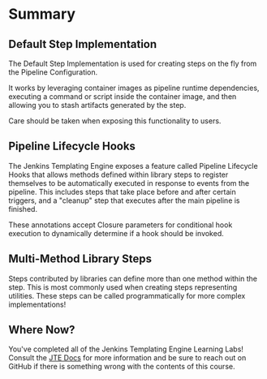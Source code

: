 # Summary

## Default Step Implementation

The Default Step Implementation is used for creating steps on the fly from the Pipeline Configuration.

It works by leveraging container images as pipeline runtime dependencies, executing a command or script inside the container image, and then allowing you to stash artifacts generated by the step.

Care should be taken when exposing this functionality to users.

## Pipeline Lifecycle Hooks

The Jenkins Templating Engine exposes a feature called Pipeline Lifecycle Hooks that allows methods defined within library steps to register themselves to be automatically executed in response to events from the pipeline. This includes steps that take place before and after certain triggers, and a "cleanup" step that executes after the main pipeline is finished.

These annotations accept Closure parameters for conditional hook execution to dynamically determine if a hook should be invoked.

## Multi-Method Library Steps

Steps contributed by libraries can define more than one method within the step. This is most commonly used when creating steps representing utilities. These steps can be called programmatically for more complex implementations!

## Where Now?

You've completed all of the Jenkins Templating Engine Learning Labs! Consult the [JTE Docs](../../index.md) for more information and be sure to reach out on GitHub if there is something wrong with the contents of this course.
